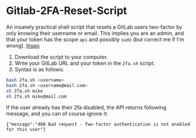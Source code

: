 # Gitlab-2FA-Reset-Script
An insanely practical shell script that resets a GitLab users two-factor by only knowing their username or email.
This implies you are an admin, and that your token has the scope `api` and possibly `sudo` (but correct me if I'm wrong). [Inspo](https://docs.gitlab.com/ee/api/users.html#disable-two-factor-authentication)

1. Download the script to your computer.
2. Write your GitLab URL and your token in the `2fa.sh` script.
3. Syntax is as follows:
````bash
bash 2fa.sh <username>
bash 2fa.sh <username@mail.com>
sh 2fa.sh mike
sh 2fa.sh mike@mail.com
````

If the user already has their 2fa disabled, the API returns following message, and you can of course ignore it:
````
{"message":"400 Bad request - Two-factor authentication is not enabled for this user"}
````
